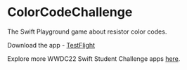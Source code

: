 # ColorCodeChallenge

The Swift Playground game about resistor color codes.

Download the app - [TestFlight](https://testflight.apple.com/join/pviU7Y9Z)

Explore more WWDC22 Swift Student Challenge apps [here](https://github.com/wwdc/2022).
